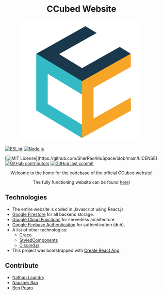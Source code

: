 <h1 align="center">CCubed Website</h1>
<p align="center">
  <img src="logo.png"/>
</p>

[![ESLint](https://github.com/ccubed-dev/Website/actions/workflows/eslint.yml/badge.svg)](https://github.com/ccubed-dev/Website/actions/workflows/eslint.yml)
[![Node.js](https://github.com/ccubed-dev/Website/actions/workflows/node.js.yml/badge.svg)](https://github.com/ccubed-dev/Website/actions/workflows/node.js.yml)

[![MIT License](https://img.shields.io/apm/l/atomic-design-ui.svg?)](https://github.com/SherRao/MuSpace/blob/main/LICENSE)
[![GitHub contributors](https://img.shields.io/github/contributors/ccubed-dev/Website.svg?style=flat)](https://github.com/SherRao/MuSpace/graphs/contributors)
[![GitHub last commit](https://img.shields.io/github/last-commit/ccubed-dev/Website.svg?style=flat)](https://github.com/SherRao/MuSpace/commits/main)

<p align="center">Welcome to the home for the codebase of the official CCubed website!</p>
<p align="center">The fully functioning website can be found <a href="https://ccubed.dev" target="_blank">here</a>!</p>

## Technologies

-   The entire website is coded in Javascript using React.js
-   [Google Firestore](https://firebase.google.com/docs/firestore) for all backend storage.
-   [Google Cloud Functions](https://cloud.google.com/functions) for serverless architecture.
-   [Google Firebase Authentication](https://firebase.google.com/docs/auth) for authentication (duh).
-   A list of other technologies:
    -   [Craco](https://github.com/gsoft-inc/craco)
    -   [StyledComponents](https://styled-components.com)
    -   [Discord.js](https://discord.js.org)
-   This project was bootstrapped with [Create React App](https://github.com/facebook/create-react-app).

## Contribute

-   [Nathan Laundry](https://github.com/NLaundry)
-   [Nausher Rao](https://github.com/SherRao)
-   [Ben Pearo](https://github.com/BenPearo)

